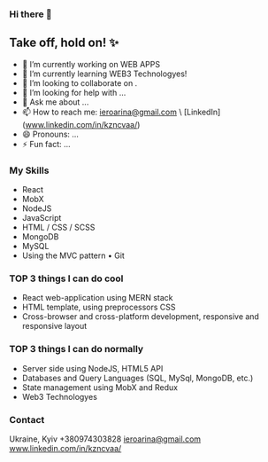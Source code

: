 ### Hi there 👋

## Take off, hold on! ✨

<!--
**kzncvaa/kzncvaa** is a ✨ _special_ ✨ repository because its `README.md` (this file) appears on your GitHub profile.

Here are some ideas to get you started:

- 🔭 I’m currently working on ...
- 🌱 I’m currently learning ...
- 👯 I’m looking to collaborate on ...
- 🤔 I’m looking for help with ...
- 💬 Ask me about ...
- 📫 How to reach me: ...
- 😄 Pronouns: ...
- ⚡ Fun fact: ...
-->

- 🔭 I’m currently working on WEB APPS
- 🌱 I’m currently learning WEB3 Technologyes!
- 👯 I’m looking to collaborate on .
- 🤔 I’m looking for help with ...
- 💬 Ask me about ...
- 📫 How to reach me: ieroarina@gmail.com \ [LinkedIn] (www.linkedin.com/in/kzncvaa/)
- 😄 Pronouns: ...
- ⚡ Fun fact: ...


### My Skills
- React
- MobX
- NodeJS
- JavaScript
- HTML / CSS / SCSS
- MongoDB
- MySQL
- Using the MVC pattern • Git

### TOP 3 things I can do cool
- React web-application using MERN stack
- HTML template, using preprocessors CSS
- Cross-browser and cross-platform development, responsive and
responsive layout

### TOP 3 things I can do normally
- Server side using NodeJS, HTML5 API
- Databases and Query Languages (SQL, MySql, MongoDB, etc.)
- State management using MobX and Redux
- Web3 Technologyes

### Contact
Ukraine, Kyiv 
+380974303828 
ieroarina@gmail.com 
www.linkedin.com/in/kzncvaa/
